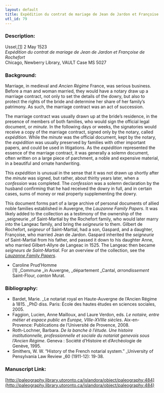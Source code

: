 ```yaml
---
layout: default
title: Expédition du contrat de mariage de Jean de Jardon et Françoise de Rochefort
utl_id: 79
---
```


### Description:

Ussel,<a id="_ftnref1">[[1]](#_ftn1)</a> 2 May 1523<br>
_Expédition du contrat de mariage de Jean de Jardon et Françoise de Rochefort_<br>
Chicago, Newberry Library, VAULT Case MS 5027

### Background:

Marriage, in medieval and _Ancien Régime_ France, was serious business. Before a man and woman married, they would have a notary draw up a marriage contract, not only to set the details of the dowry, but also to protect the rights of the bride and determine her share of her family’s patrimony. As such, the marriage contract was an act of succession.

The marriage contract was usually drawn up at the bride’s residence, in the presence of members of both families, who would sign the official legal document, or _minute_. In the following days or weeks, the signatories would receive a copy of the marriage contract, signed only by the notary, called _expédition_. While the _minute_ was the official document, kept by the notary, the _expédition_ was usually preserved by families with other important papers, and could be used in litigations. As the _expédition_ represented the essence of the marriage contract, it was generally a solemn document, often written on a large piece of parchment, a noble and expensive material, in a beautiful and ornate handwriting.

This _expédition_ is unusual in the sense that it was not drawn up shortly after the _minute_ was signed, but rather, about thirity years later, when a _confession_ was completed. The _confession_ was a solemn declaration by the husband confirming that he had received the dowry in full, and in certain cases, sums of money or real property supplementing the dowry.

This document forms part of a large archive of personal documents of allied noble families established in Auvergne, the _Lauzanne Family Papers_. It was likely added to the collection as a testimony of the ownership of the _seigneurie _of Saint-Martial by the Rochefort family, who would later marry into the Langeac family, and bring the _seigneurie_ to them. Gilbert de Rochefort, _seigneur_ of Saint-Martial, had a son, Gaspard, and a daughter, Françoise, who married Jean de Jardon. Gaspard inherited the _seigneurie_ of Saint-Martial from his father, and passed it down to his daughter Anne, who married Gilbert-Allyre de Langeac in 1525. The Langeac then became _seigneurs de Saint-Martial_. For an overview of the collection, see the <a href="http://newberry.org/lauzanne-family-papers">_Lauzanne Family Papers_</a>.

- Caroline Prud’Homme<br>
<a id="_ftn1">[1]</a> _Commune _in Auvergne, _département _Cantal, _arrondissement_ Saint-Flour, _canton_ Murat.

### Bibliography:

- Bardet, Marie. _Le notariat royal en Haute-Auvergne de l’Ancien Régime à 1815. _PhD diss. Paris: École des hautes études en sciences sociales, 2005.
- Faggion, Lucien, Anne Mailloux, and Laure Verdon, eds. _Le notaire, entre métier et espace public en Europe, VIIIe-XVIIIe siècles_. Aix-en-Provence: Publications de l’Université de Provence, 2008.
- Roth-Lochner, Barbara. _De la banche à l’étude. Une histoire institutionnelle, professionnelle et sociale du notariat genevois sous l’Ancien Régime_. Geneva : Société d’Histoire et d’Archéologie de Genève, 1995.
- Smithers, W. W. “History of the French notarial system.” _University of Pensylvania Law Review _60 (1911-12): 19-38.

### Manuscript Link:

[http://paleography.library.utoronto.ca/islandora/object/paleography:484](http://paleography.library.utoronto.ca/islandora/object/paleography:484)

